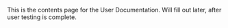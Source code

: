 This is the contents page for the User Documentation. Will fill out later, after user testing is complete.
